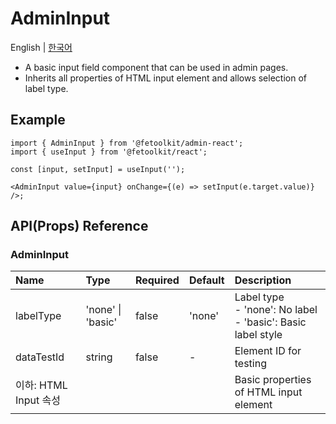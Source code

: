 # AdminInput

English | [한국어](../ko/component_input.md)

- A basic input field component that can be used in admin pages.
- Inherits all properties of HTML input element and allows selection of label type.

## Example

```tsx
import { AdminInput } from '@fetoolkit/admin-react';
import { useInput } from '@fetoolkit/react';

const [input, setInput] = useInput('');

<AdminInput value={input} onChange={(e) => setInput(e.target.value)} />;
```

## API(Props) Reference

### AdminInput

| Name                  | Type              | Required | Default | Description                                                          |
| :-------------------- | :---------------- | :------- | :------ | :------------------------------------------------------------------- |
| labelType             | 'none' \| 'basic' | false    | 'none'  | Label type <br> - 'none': No label <br> - 'basic': Basic label style |
| dataTestId            | string            | false    | -       | Element ID for testing                                               |
| 이하: HTML Input 속성 |                   |          |         | Basic properties of HTML input element                               |
